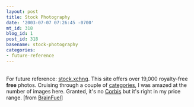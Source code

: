 ```yaml
---
layout: post
title: Stock Photography
date: '2003-07-07 07:26:45 -0700'
mt_id: 318
blog_id: 1
post_id: 318
basename: stock-photography
categories:
- future-reference
---
```

<br />For future reference: <a href="http://www.sxc.hu/">stock.xchng</a>. This site offers over 19,000 royalty-free <strong>free</strong> photos. Cruising through a couple of <a href="http://www.sxc.hu/browse.phtml">categories</a>, I was amazed at the number of images here. Granted, it's no <a href="http://www.corbis.com/">Corbis</a> but it's right in my price range. [from <a href="http://www.brainfuel.tv/stock.htm">BrainFuel</a>]<br /><br /><br />
